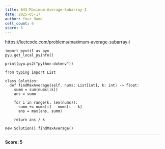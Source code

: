 ```yaml
---
title: 643-Maximum-Average-Subarray-I
date: 2025-05-17
author: Your Name
cell_count: 6
score: 5
---
```


https://leetcode.com/problems/maximum-average-subarray-i


```
import pyutil as pyu
pyu.get_local_pyinfo()
```


```
print(pyu.ps2("python-dotenv"))
```


```
from typing import List
```


```
class Solution:
  def findMaxAverage(self, nums: List[int], k: int) -> float:
    summ = sum(nums[:k])
    ans = summ

    for i in range(k, len(nums)):
      summ += nums[i] - nums[i - k]
      ans = max(ans, summ)

    return ans / k
```


```
new Solution().findMaxAverage()
```


---
**Score: 5**